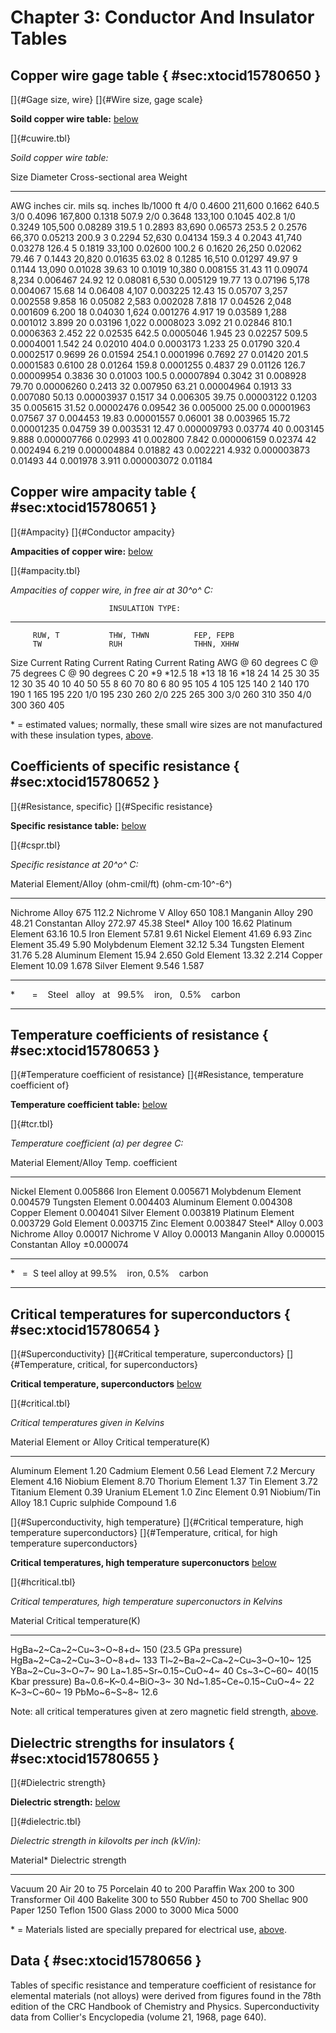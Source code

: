 # Chapter 3: Conductor And Insulator Tables

## Copper wire gage table { #sec:xtocid15780650 }

[]{#Gage size, wire} []{#Wire size, gage scale}

**Soild copper wire table:** [below](#cuwire.tbl)

[]{#cuwire.tbl}

_Soild copper wire table:_

Size Diameter Cross-sectional area Weight

---

AWG inches cir. mils sq. inches lb/1000 ft 4/0 0.4600 211,600 0.1662 640.5 3/0 0.4096 167,800 0.1318 507.9 2/0 0.3648 133,100 0.1045 402.8 1/0 0.3249 105,500 0.08289 319.5 1 0.2893 83,690 0.06573 253.5 2 0.2576 66,370 0.05213 200.9 3 0.2294 52,630 0.04134 159.3 4 0.2043 41,740 0.03278 126.4 5 0.1819 33,100 0.02600 100.2 6 0.1620 26,250 0.02062 79.46 7 0.1443 20,820 0.01635 63.02 8 0.1285 16,510 0.01297 49.97 9 0.1144 13,090 0.01028 39.63 10 0.1019 10,380 0.008155 31.43 11 0.09074 8,234 0.006467 24.92 12 0.08081 6,530 0.005129 19.77 13 0.07196 5,178 0.004067 15.68 14 0.06408 4,107 0.003225 12.43 15 0.05707 3,257 0.002558 9.858 16 0.05082 2,583 0.002028 7.818 17 0.04526 2,048 0.001609 6.200 18 0.04030 1,624 0.001276 4.917 19 0.03589 1,288 0.001012 3.899 20 0.03196 1,022 0.0008023 3.092 21 0.02846 810.1 0.0006363 2.452 22 0.02535 642.5 0.0005046 1.945 23 0.02257 509.5 0.0004001 1.542 24 0.02010 404.0 0.0003173 1.233 25 0.01790 320.4 0.0002517 0.9699 26 0.01594 254.1 0.0001996 0.7692 27 0.01420 201.5 0.0001583 0.6100 28 0.01264 159.8 0.0001255 0.4837 29 0.01126 126.7 0.00009954 0.3836 30 0.01003 100.5 0.00007894 0.3042 31 0.008928 79.70 0.00006260 0.2413 32 0.007950 63.21 0.00004964 0.1913 33 0.007080 50.13 0.00003937 0.1517 34 0.006305 39.75 0.00003122 0.1203 35 0.005615 31.52 0.00002476 0.09542 36 0.005000 25.00 0.00001963 0.07567 37 0.004453 19.83 0.00001557 0.06001 38 0.003965 15.72 0.00001235 0.04759 39 0.003531 12.47 0.000009793 0.03774 40 0.003145 9.888 0.000007766 0.02993 41 0.002800 7.842 0.000006159 0.02374 42 0.002494 6.219 0.000004884 0.01882 43 0.002221 4.932 0.000003873 0.01493 44 0.001978 3.911 0.000003072 0.01184

## Copper wire ampacity table { #sec:xtocid15780651 }

[]{#Ampacity} []{#Conductor ampacity}

**Ampacities of copper wire:** [below](#ampacity.tbl)

[]{#ampacity.tbl}

_Ampacities of copper wire, in free air at 30^o^ C:_

                          INSULATION TYPE:

---

         RUW, T           THW, THWN          FEP, FEPB
         TW               RUH                THHN, XHHW

Size Current Rating Current Rating Current Rating AWG @ 60 degrees C @ 75 degrees C @ 90 degrees C 20 \*9 \*12.5 18 \*13 18 16 \*18 24 14 25 30 35 12 30 35 40 10 40 50 55 8 60 70 80 6 80 95 105 4 105 125 140 2 140 170 190 1 165 195 220 1/0 195 230 260 2/0 225 265 300 3/0 260 310 350 4/0 300 360 405

\* = estimated values; normally, these small wire sizes are not manufactured with these insulation types, [above](#ampacity.tbl).

## Coefficients of specific resistance { #sec:xtocid15780652 }

[]{#Resistance, specific} []{#Specific resistance}

**Specific resistance table:** [below](#cspr.tbl)

[]{#cspr.tbl}

_Specific resistance at 20^o^ C:_

Material Element/Alloy (ohm-cmil/ft) (ohm-cm·10^-6^)

---

Nichrome Alloy 675 112.2 Nichrome V Alloy 650 108.1 Manganin Alloy 290 48.21 Constantan Alloy 272.97 45.38 Steel\* Alloy 100 16.62 Platinum Element 63.16 10.5 Iron Element 57.81 9.61 Nickel Element 41.69 6.93 Zinc Element 35.49 5.90 Molybdenum Element 32.12 5.34 Tungsten Element 31.76 5.28 Aluminum Element 15.94 2.650 Gold Element 13.32 2.214 Copper Element 10.09 1.678 Silver Element 9.546 1.587

---

\*       =    Steel   alloy   at   99.5%    iron,   0.5%    carbon

---

## Temperature coefficients of resistance { #sec:xtocid15780653 }

[]{#Temperature coefficient of resistance} []{#Resistance, temperature coefficient of}

**Temperature coefficient table:** [below](#tcr.tbl)

[]{#tcr.tbl}

_Temperature coefficient (α) per degree C:_

Material Element/Alloy Temp. coefficient

---

Nickel Element 0.005866 Iron Element 0.005671 Molybdenum Element 0.004579 Tungsten Element 0.004403 Aluminum Element 0.004308 Copper Element 0.004041 Silver Element 0.003819 Platinum Element 0.003729 Gold Element 0.003715 Zinc Element 0.003847 Steel\* Alloy 0.003 Nichrome Alloy 0.00017 Nichrome V Alloy 0.00013 Manganin Alloy 0.000015 Constantan Alloy ±0.000074

---

\*   =  S teel alloy at 99.5%    iron, 0.5%    carbon

---

## Critical temperatures for superconductors { #sec:xtocid15780654 }

[]{#Superconductivity} []{#Critical temperature, superconductors} []{#Temperature, critical, for superconductors}

**Critical temperature, superconductors** [below](#critical.tbl)

[]{#critical.tbl}

_Critical temperatures given in Kelvins_

Material Element or Alloy Critical temperature(K)

---

Aluminum Element 1.20 Cadmium Element 0.56 Lead Element 7.2 Mercury Element 4.16 Niobium Element 8.70 Thorium Element 1.37 Tin Element 3.72 Titanium Element 0.39 Uranium ELement 1.0 Zinc Element 0.91 Niobium/Tin Alloy 18.1 Cupric sulphide Compound 1.6

[]{#Superconductivity, high temperature} []{#Critical temperature, high temperature superconductors} []{#Temperature, critical, for high temperature superconductors}

**Critical temperatures, high temperature superconuctors** [below](#hcritical.tbl)

[]{#hcritical.tbl}

_Critical temperatures, high temperature superconuctors in Kelvins_

Material Critical temperature(K)

---

HgBa~2~Ca~2~Cu~3~O~8+d~ 150 (23.5 GPa pressure) HgBa~2~Ca~2~Cu~3~O~8+d~ 133 Tl~2~Ba~2~Ca~2~Cu~3~O~10~ 125 YBa~2~Cu~3~O~7~ 90 La~1.85~Sr~0.15~CuO~4~ 40 Cs~3~C~60~ 40(15 Kbar pressure) Ba~0.6~K~0.4~BiO~3~ 30 Nd~1.85~Ce~0.15~CuO~4~ 22 K~3~C~60~ 19 PbMo~6~S~8~ 12.6

Note: all critical temperatures given at zero magnetic field strength, [above](#hcritical.tbl).

## Dielectric strengths for insulators { #sec:xtocid15780655 }

[]{#Dielectric strength}

**Dielectric strength:** [below](#dielectric.tbl)

[]{#dielectric.tbl}

_Dielectric strength in kilovolts per inch (kV/in):_

Material\* Dielectric strength

---

Vacuum 20 Air 20 to 75 Porcelain 40 to 200 Paraffin Wax 200 to 300 Transformer Oil 400 Bakelite 300 to 550 Rubber 450 to 700 Shellac 900 Paper 1250 Teflon 1500 Glass 2000 to 3000 Mica 5000

\* = Materials listed are specially prepared for electrical use, [above](#dielectric.tbl).

## Data { #sec:xtocid15780656 }

Tables of specific resistance and temperature coefficient of resistance for elemental materials (not alloys) were derived from figures found in the 78th edition of the CRC Handbook of Chemistry and Physics. Superconductivity data from Collier\'s Encyclopedia (volume 21, 1968, page 640).
